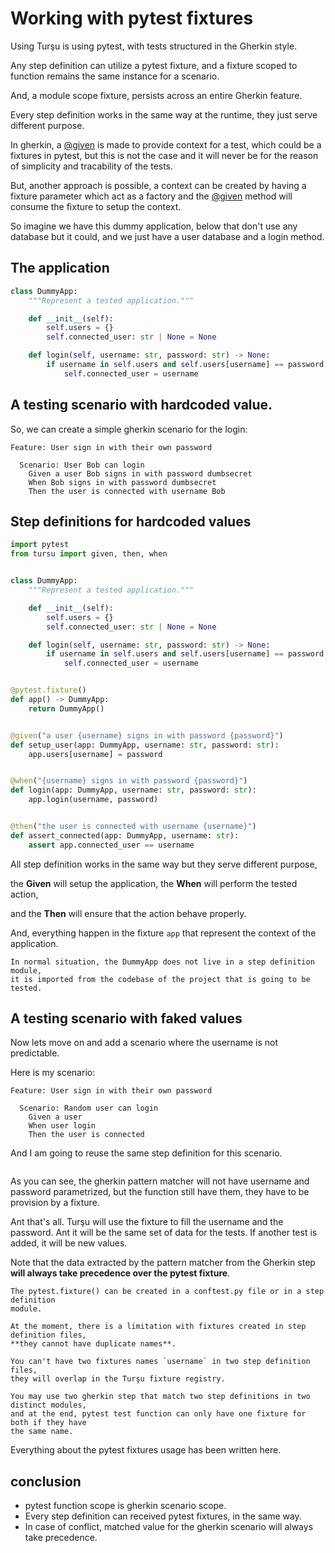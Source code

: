 # Working with pytest fixtures

Using Turşu is using pytest, with tests structured in the Gherkin style.

Any step definition can utilize a pytest fixture, and a fixture scoped to function
remains the same instance for a scenario.

And, a module scope fixture, persists across an entire Gherkin feature.

Every step definition works in the same way at the runtime, they just
serve different purpose.

In gherkin, a [@given](#tursu.given) is made to provide context for a test,
which could be a fixtures in pytest, but this is not the case and it will
never be for the reason of simplicity and tracability of the tests.

But, another approach is possible, a context can be created by having
a fixture parameter which act as a factory and the [@given](#tursu.given)
method will consume the fixture to setup the context.

So imagine we have this dummy application, below that don't use any
database but it could, and we just have a user database and a login method.

## The application

```python
class DummyApp:
    """Represent a tested application."""

    def __init__(self):
        self.users = {}
        self.connected_user: str | None = None

    def login(self, username: str, password: str) -> None:
        if username in self.users and self.users[username] == password:
            self.connected_user = username
```

## A testing scenario with hardcoded value.

So, we can create a simple gherkin scenario for the login:

```Gherkin
Feature: User sign in with their own password

  Scenario: User Bob can login
    Given a user Bob signs in with password dumbsecret
    When Bob signs in with password dumbsecret
    Then the user is connected with username Bob

```

## Step definitions for hardcoded values

```python
import pytest
from tursu import given, then, when


class DummyApp:
    """Represent a tested application."""

    def __init__(self):
        self.users = {}
        self.connected_user: str | None = None

    def login(self, username: str, password: str) -> None:
        if username in self.users and self.users[username] == password:
            self.connected_user = username


@pytest.fixture()
def app() -> DummyApp:
    return DummyApp()


@given("a user {username} signs in with password {password}")
def setup_user(app: DummyApp, username: str, password: str):
    app.users[username] = password


@when("{username} signs in with password {password}")
def login(app: DummyApp, username: str, password: str):
    app.login(username, password)


@then("the user is connected with username {username}")
def assert_connected(app: DummyApp, username: str):
    assert app.connected_user == username

```

All step definition works in the same way but they serve different purpose,

the **Given** will setup the application, the **When** will perform the tested action,

and the **Then** will ensure that the action behave properly.

And, everything happen in the fixture `app` that represent the context of the application.

```{note}
In normal situation, the DummyApp does not live in a step definition module,
it is imported from the codebase of the project that is going to be tested.
```

## A testing scenario with faked values

Now lets move on and add a scenario where the username is not predictable.

Here is my scenario:

```Gherkin
Feature: User sign in with their own password

  Scenario: Random user can login
    Given a user
    When user login
    Then the user is connected
```

And I am going to reuse the same step definition for this scenario.

```{literalinclude} ../../tests/using_fixtures/steps.py

```

As you can see, the gherkin pattern matcher will not have username and password
parametrized, but the function still have them, they have to be provision by
a fixture.

Ant that's all. Turşu will use the fixture to fill the username and the password.
Ant it will be the same set of data for the tests. If another test is added,
it will be new values.

Note that the data extracted by the pattern matcher from the Gherkin step
**will always take precedence over the pytest fixture**.

```{important}
The pytest.fixture() can be created in a conftest.py file or in a step definition
module.

At the moment, there is a limitation with fixtures created in step definition files,
**they cannot have duplicate names**.

You can't have two fixtures names `username` in two step definition files,
they will overlap in the Turşu fixture registry.

You may use two gherkin step that match two step definitions in two distinct modules,
and at the end, pytest test function can only have one fixture for both if they have
the same name.
```

Everything about the pytest fixtures usage has been written here.

## conclusion

- pytest function scope is gherkin scenario scope.
- Every step definition can received pytest fixtures, in the same way.
- In case of conflict, matched value for the gherkin scenario will always take precedence.
